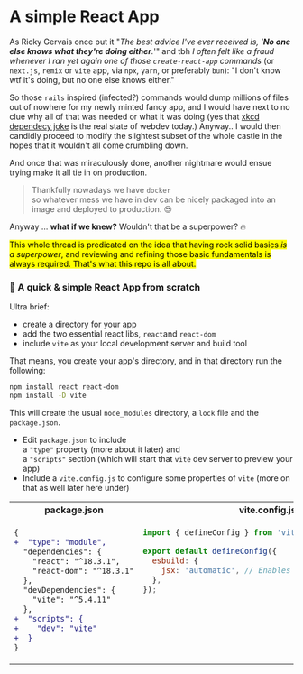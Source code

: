 # A simple React App
As Ricky Gervais once put it "_The best advice I've ever received is, '**No one else knows what they're doing either**._'" and tbh <em>I often felt like a fraud whenever I ran yet again one of those `create-react-app` commands</em> (or `next.js`, `remix` or `vite` app, via `npx`, `yarn`, or preferably `bun`): "I don't know wtf it's doing, but no one else knows either."

So those `rails` inspired (infected?) commands would dump millions of files out of nowhere for my newly minted fancy app, and I would have next to no clue why all of that was needed or what it was doing (yes that [xkcd dependecy joke](https://imgs.xkcd.com/comics/dependency.png) is the real state of webdev today.)  Anyway.. I would then candidly proceed to modify the slightest subset of the whole castle in the hopes that it wouldn't all come crumbling down.

And once that was miraculously done, another nightmare would ensue trying make it all tie in on production.
> Thankfully nowadays we have `docker`<br> so whatever mess we have in dev can be nicely packaged into an image and deployed to production. :sunglasses:

Anyway ... **what if we knew?** Wouldn't that be a superpower? :fire:

<mark>This whole thread is predicated on the idea that having rock solid basics <em>is a superpower</em>, and reviewing and refining those basic fundamentals is always required. That's what this repo is all about.</mark>

### :gift_heart: A quick & simple React App from scratch
Ultra brief:
- create a directory for your app
- add the two essential react libs, `react`and `react-dom`
- include `vite` as your local development server and build tool

That means, you create your app's directory, and in that directory run the following:

```sh
npm install react react-dom
npm install -D vite
```
This will create the usual `node_modules` directory, a `lock` file and the `package.json`.
- Edit `package.json` to include<br>
  a `"type"` property (more about it later) and<br>
  a `"scripts"` section (which will start that `vite` dev server to preview your app)
- Include a `vite.config.js` to configure some properties of `vite` (more on that as well later here under)
<table>
<tr>
<th>package.json</th>
<th>vite.config.js</th>
</tr>
<tr>
<td valign="top">

```diff
{
+  "type": "module",
  "dependencies": {
    "react": "^18.3.1",
    "react-dom": "^18.3.1"
  },
  "devDependencies": {
    "vite": "^5.4.11"
  },
+  "scripts": {
+    "dev": "vite"
+  }
}
```

</td>
<td valign="top">

```js
import { defineConfig } from 'vite';

export default defineConfig({
  esbuild: {
    jsx: 'automatic', // Enables automatic JSX runtime
  },
});
```

</td>
</tr>
</table>

